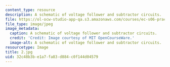 ```yaml
---
content_type: resource
description: A schematic of voltage follower and subtractor circuits.
file: https://ol-ocw-studio-app-qa.s3.amazonaws.com/courses/ec-s06-practical-electronics-fall-2004/32c48b3be1a7fa83d884c0f144d04579_2.jpg
file_type: image/jpeg
image_metadata:
  caption: A schematic of voltage follower and subtractor circuits.
  credit: 'Credit: Image courtesy of MIT OpenCourseWare.'
  image-alt: A schematic of voltage follower and subtractor circuits.
resourcetype: Image
title: 2.jpg
uid: 32c48b3b-e1a7-fa83-d884-c0f144d04579
---
```


